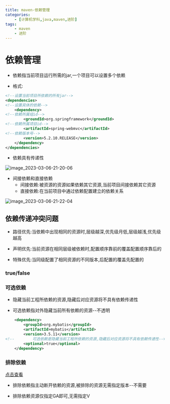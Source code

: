 ```yaml
---
title: maven-依赖管理
categories:
    - [计算机学科,java,maven,进阶]
tags:
    - maven
    - 进阶
---
```


# 依赖管理

- 依赖指当前项目运行所需的jar,一个项目可以设置多个依赖

- 格式:

```xml
<!--设置当前项目所依赖的所有jar-->
<dependencies>
<!--设置具体的依赖-->
    <dependency>
<!--依赖所属组id-->
        <groundId>org.springframework</groundId>
<!--依赖所属项目id-->
        <artifactId>spring-webmvc</artifactId>
<!--依赖版本号-->
        <version>5.2.10.RELEASE</version>
    </dependency>
</dependencies>
```

- 依赖具有传递性

![![image_2023-03-06-21-20-06](https://raw.githubusercontent.com/PigPigLetsGo/imeages/master/image_2023-03-06-21-20-06_20230307150909.png)](%E4%BE%9D%E8%B5%96%E7%AE%A1%E7%90%86_md_files/image_2023-03-06-21-20-06_20230307150909.png?v=1&type=image&token=V1:pTMbnj9Ohgq-M9U-DQFZr9uoTEl-ZRSa-WLi-Zspz8c)

- 间接依赖和直接依赖
    - 间接依赖:被资源的资源如果依赖其它资源,当前项目间接依赖其它资源
    - 直接依赖:在当前项目中通过依赖配置建立的依赖关系

![![image_2023-03-06-21-22-04](https://raw.githubusercontent.com/PigPigLetsGo/imeages/master/image_2023-03-06-21-22-04_20230307150935.png)](%E4%BE%9D%E8%B5%96%E7%AE%A1%E7%90%86_md_files/image_2023-03-06-21-22-04_20230307150935.png?v=1&type=image&token=V1:UWdIJ6KXSREGqoq3LySPiakI4giU3S79m4_IEQEYKlU)

## 依赖传递冲突问题

-  路径优先:当依赖中出现相同的资源时,层级越深,优先级月低,层级越浅,优先级越高

- 声明优先:当前资源在相同层级被依赖时,配置顺序靠前的覆盖配置顺序靠后的

- 特殊优先:当同级配置了相同资源的不同版本,后配置的覆盖先配置的

### <optional>true/false</optional>

### 可选依赖

- 隐藏当前工程所依赖的资源,隐藏后对应资源将不具有依赖传递性

- 可选依赖指对外隐藏当前所有依赖的资源--不透明

```xml
    <dependency>
        <groupId>org.mybatis</groupId>
        <artifactId>mybatis</artifactId>
        <version>3.5.11</version>
<!--        可选依赖是隐藏当前工程所依赖的资源,隐藏后对应资源将不具有依赖传递性-->
        <optional>true</optional>
    </dependency>
```

### 排除依赖

[点击查看](./maven入门锦囊/测试依赖的排除.md)

- 排除依赖指主动断开依赖的资源,被排除的资源无需指定版本--不需要

- 排除依赖资源仅指定GA即可,无需指定V
